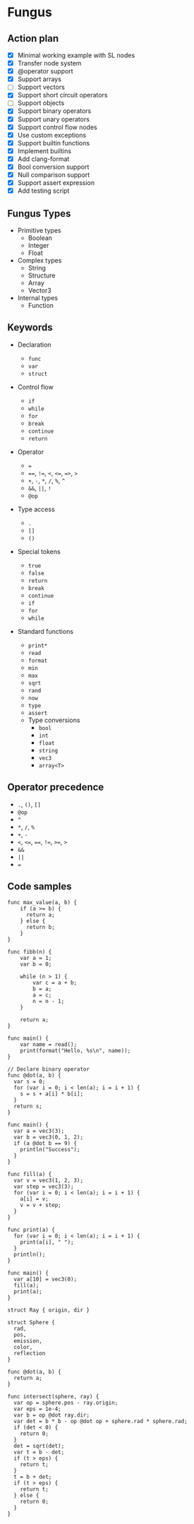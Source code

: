 # Fungus

## Action plan

- [x] Minimal working example with SL nodes
- [x] Transfer node system
- [x] @operator support
- [x] Support arrays
- [ ] Support vectors
- [x] Support short circuit operators
- [ ] Support objects
- [x] Support binary operators
- [x] Support unary operators
- [x] Support control flow nodes
- [x] Use custom exceptions
- [x] Support builtin functions
- [x] Implement builtins
- [x] Add clang-format
- [x] Bool conversion support
- [x] Null comparison support
- [x] Support assert expression
- [x] Add testing script

## Fungus Types

- Primitive types
  - Boolean
  - Integer
  - Float
- Complex types
  - String
  - Structure
  - Array
  - Vector3
- Internal types
  - Function


## Keywords

- Declaration
  - `func`
  - `var`
  - `struct`
- Control flow
  - `if`
  - `while`
  - `for`
  - `break`
  - `continue`
  - `return`
- Operator
  - `=`
  - `==`, `!=`, `<`, `<=`, `=>`, `>`
  - `+`, `-`, `*`, `/`, `%`, `^`
  - `&&`, `||`, `!`
  - `@op`
- Type access
  - `.`
  - `[]`
  - `()`
- Special tokens
  - `true`
  - `false`
  - `return`
  - `break`
  - `continue`
  - `if`
  - `for`
  - `while`
  
- Standard functions
  - `print*`
  - `read`
  - `format`
  - `min`
  - `max`
  - `sqrt`
  - `rand`
  - `now`
  - `type`
  - `assert`
  - Type conversions
    - `bool`
    - `int`
    - `float`
    - `string`
    - `vec3`
    - `array<T>`
    
## Operator precedence
- `.`, `()`, `[]`
- `@op`
- `^`
- `*`, `/`, `%`
- `+`, `-`   
- `<`, `<=`, `==`, `!=`, `>=`, `>`
- `&&`
- `||`
- `=`
  
## Code samples
```
func max_value(a, b) {
    if (a >= b) {
      return a;
    } else {
      return b;
    }
}
```  
```
func fibb(n) {
    var a = 1;
    var b = 0;
    
    while (n > 1) {
        var c = a + b;
        b = a;
        a = c;
        n = n - 1;
    }
    
    return a;
}
```

```
func main() {
    var name = read();
    print(format("Hello, %s\n", name));
}
```
```
// Declare binary operator
func @dot(a, b) {
  var s = 0;
  for (var i = 0; i < len(a); i = i + 1) {
    s = s + a[i] * b[i];
  }
  return s;
}

func main() {
  var a = vec3(3);
  var b = vec3(0, 1, 2);
  if (a @dot b == 9) {
    println("Success");
  }
}
```
  
```
func fill(a) {
  var v = vec3(1, 2, 3);
  var step = vec3(3);
  for (var i = 0; i < len(a); i = i + 1) {
    a[i] = v;
    v = v + step;
  }
}

func print(a) {
  for (var i = 0; i < len(a); i = i + 1) {
    print(a[i], " ");
  }
  println();
}

func main() {
  var a[10] = vec3(0);
  fill(a);
  print(a);
}
```

```
struct Ray { origin, dir }
 
struct Sphere {
  rad,
  pos,
  emission,
  color,
  reflection
}

func @dot(a, b) {
  return a;
}

func intersect(sphere, ray) {
  var op = sphere.pos - ray.origin;
  var eps = 1e-4;
  var b = op @dot ray.dir;
  var det = b * b - op @dot op + sphere.rad * sphere.rad;
  if (det < 0) {
    return 0;
  }
  det = sqrt(det);
  var t = b - det;
  if (t > eps) {
    return t;
  }
  t = b + det;
  if (t > eps) {
    return t;
  } else {
    return 0;
  }
}
```